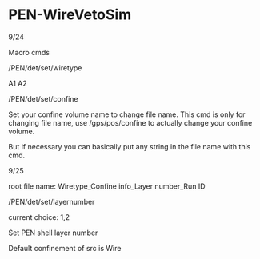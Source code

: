 # PEN-WireVetoSim

9/24

Macro cmds

/PEN/det/set/wiretype 

A1 A2

/PEN/det/set/confine

Set your confine volume name to change file name. This cmd is only for changing file name, use /gps/pos/confine to actually change your confine volume.

But if necessary you can basically put any string in the file name with this cmd.



9/25

root file name: Wiretype_Confine info_Layer number_Run ID

/PEN/det/set/layernumber

current choice: 1,2

Set PEN shell layer number

Default confinement of src is Wire